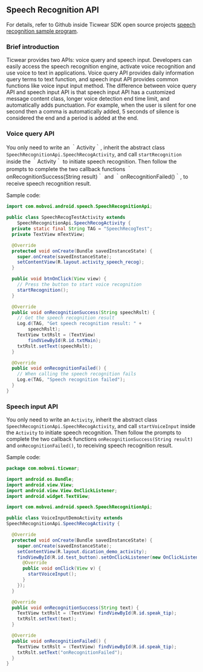 ## Speech Recognition API

For details, refer to Github inside Ticwear SDK open source projects [speech recognition sample program][speech-example].

### Brief introduction

Ticwear provides two APIs: voice query and speech input. Developers can easily access the speech recognition engine, activate voice recognition and use voice to text in applications. Voice query API provides daily information query terms to text function, and speech input API provides common functions like voice input input method. The difference between voice query API and speech input API is that speech input API has a customized message content class, longer voice detection end time limit, and automatically adds punctuation. For example, when the user is silent for one second then a comma is automatically added, 5 seconds of silence is considered the end and a period is added at the end.

### Voice query API

You only need to write an ｀Activity｀, inherit the abstract class `SpeechRecognitionApi.SpeechRecogActivity`, and call `startRecognition` inside the ｀Activity｀ to initiate speech recognition. Then follow the prompts to complete the two callback functions ｀onRecognitionSuccess(String result)｀ and ｀onRecognitionFailed()｀, to receive speech recognition result.

Sample code:

``` Java
import com.mobvoi.android.speech.SpeechRecognitionApi;

public class SpeechRecogTestActivity extends
    SpeechRecognitionApi.SpeechRecogActivity {
  private static final String TAG = "SpeechRecogTest";
  private TextView mTextView;

  @Override
  protected void onCreate(Bundle savedInstanceState) {
    super.onCreate(savedInstanceState);
    setContentView(R.layout.activity_speech_recog);
  }

  public void btnOnClick(View view) {
    // Press the button to start voice recognition
    startRecognition();
  }

  @Override
  public void onRecognitionSuccess(String speechRslt) {
    // Get the speech recognition result
    Log.d(TAG, "Get speech recognition result: " + 
        speechRslt);
    TextView txtRslt = (TextView)
        findViewById(R.id.txtMain);
    txtRslt.setText(speechRslt);
  }

  @Override
  public void onRecognitionFailed() {
    // When calling the speech recognition fails
    Log.e(TAG, "Speech recognition failed");
  }
}
```

### Speech input API

You only need to write an `Activity`, inherit the abstract class `SpeechRecognitionApi.SpeechRecogActivity`, and call `startVoiceInput` inside the `Activity` to initiate speech recognition. Then follow the prompts to complete the two callback functions `onRecognitionSuccess(String result)` and `onRecognitionFailed()`, to receiving speech recognition result.

Sample code:

``` Java
package com.mobvoi.ticwear;

import android.os.Bundle;
import android.view.View;
import android.view.View.OnClickListener;
import android.widget.TextView;

import com.mobvoi.android.speech.SpeechRecognitionApi;

public class VoiceInputDemoActivity extends
SpeechRecognitionApi.SpeechRecogActivity {

  @Override
  protected void onCreate(Bundle savedInstanceState) {
    super.onCreate(savedInstanceState);
    setContentView(R.layout.dication_demo_activity);
    findViewById(R.id.test_button).setOnClickListener(new OnClickListener() {
      @Override
      public void onClick(View v) {
        startVoiceInput();
      }
    });
  }

  @Override
  public void onRecognitionSuccess(String text) {
    TextView txtRslt = (TextView) findViewById(R.id.speak_tip);
    txtRslt.setText(text);
  }

  @Override
  public void onRecognitionFailed() {
    TextView txtRslt = (TextView) findViewById(R.id.speak_tip);
    txtRslt.setText("onRecognitionFailed");
  }
}
```

[speech-example]: https://github.com/ticwear/sdk/tree/master/sample/eclipse/VoiceInputWearable
